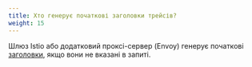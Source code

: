 ```yaml
---
title: Хто генерує початкові заголовки трейсів?
weight: 15
---
```


Шлюз Istio або додатковий проксі-сервер (Envoy) генерує початкові [заголовки](https://www.envoyproxy.io/docs/envoy/latest/configuration/http/http_conn_man/headers#x-request-id), якщо вони не вказані в запиті.
